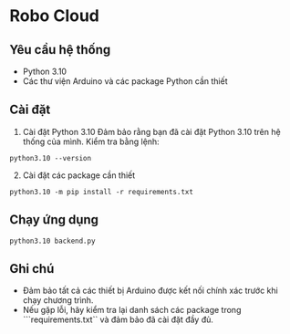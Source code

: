# Robo Cloud

## Yêu cầu hệ thống

* Python 3.10
* Các thư viện Arduino và các package Python cần thiết

## Cài đặt

1. Cài đặt Python 3.10
Đảm bảo rằng bạn đã cài đặt Python 3.10 trên hệ thống của mình. Kiểm tra bằng lệnh:
```
python3.10 --version
```
2. Cài đặt các package cần thiết
```
python3.10 -m pip install -r requirements.txt
```

## Chạy ứng dụng
```
python3.10 backend.py
```

## Ghi chú

* Đảm bảo tất cả các thiết bị Arduino được kết nối chính xác trước khi chạy chương trình.
* Nếu gặp lỗi, hãy kiểm tra lại danh sách các package trong ```requirements.txt`` và đảm bảo đã cài đặt đầy đủ.